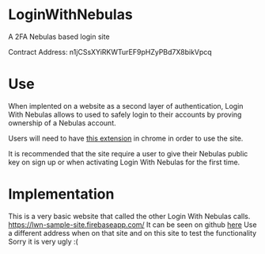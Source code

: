 # LoginWithNebulas
A 2FA Nebulas based login site

Contract Address: n1jCSsXYiRKWTurEF9pHZyPBd7X8bikVpcq

# Use
When implented on a website as a second layer of authentication, Login With Nebulas allows to used to safely login to their accounts by proving ownership of a Nebulas account.

Users will need to have [this extension](https://github.com/ChengOrangeJu/WebExtensionWallet) in chrome in order to use the site.

It is recommended that the site require a user to give their Nebulas public key on sign up or when activating Login With Nebulas for the first time.

# Implementation
This is a very basic website that called the other Login With Nebulas calls. https://lwn-sample-site.firebaseapp.com/
It can be seen on github [here](https://github.com/andy8052/LoginWithNebulasExampleSite)
Use a different address when on that site and on this site to test the functionality
Sorry it is very ugly :(